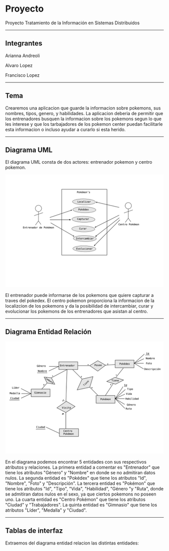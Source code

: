 # Proyecto
Proyecto Tratamiento de la Información en Sistemas Distribuidos

---
## Integrantes 
Arianna Andreoli

Alvaro Lopez 

Francisco Lopez 


---
## Tema
Crearemos una aplicacion que guarde la informacion sobre pokemons, sus nombres, tipos, genero, y habilidades. La aplicacion deberia de permitir que los entrenadores busquen la informacion sobre los pokemons segun lo que les interese y que los tarbajadores de los pokemon center puedan facilitarle esta informacion o incluso ayudar a curarlo si esta herido.  

---
## Diagrama UML

  El diagrama UML consta de dos actores: entrenador pokemon y centro pokemon.

![UML](https://github.com/ariannandreoli/Proyecto/blob/main/fotos/UML.jpg)

  El entrenador puede informarse de los pokemons que quiere capturar a traves del pokedex. 
  El centro pokemon proporciona la informacion de la localizcion de los pokemons y da la posibilidad de intercambiar, curar y evolucionar los pokemons de los entrenadores que asistan al centro. 


---
## Diagrama Entidad Relación

![ER](https://github.com/ariannandreoli/Proyecto/blob/main/fotos/E_R.jpg)

En el diagrama podemos encontrar 5 entidades con sus respectivos atributos y relaciones.
La primera entidad a comentar es "Entrenador" que tiene los atributos "Género" y "Nombre" en donde se no admitiran datos nulos. La segunda entidad es "Pokédex" que tiene los atributos "Id", "Nombre", "Foto" y "Descripción". La tercera entidad es "Pokémon" que tiene los atributos "Id", "Tipo", "Vida", "Habilidad", "Género "y "Ruta", donde se admitiran datos nulos en el sexo, ya que ciertos pokemons no poseen uno. La cuarta entidad es "Centro Pokémon" que tiene los atributos "Ciudad" y "Trabajadores". La quinta entidad es "Gimnasio" que tiene los atributos "Líder", "Medalla" y "Ciudad". 


---
## Tablas de interfaz

Extraemos del diagrama entidad relacion las distintas entidades:





